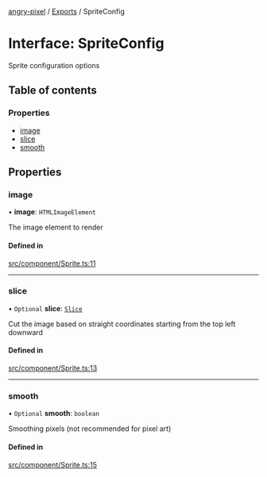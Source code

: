 [angry-pixel](../README.md) / [Exports](../modules.md) / SpriteConfig

# Interface: SpriteConfig

Sprite configuration options

## Table of contents

### Properties

- [image](SpriteConfig.md#image)
- [slice](SpriteConfig.md#slice)
- [smooth](SpriteConfig.md#smooth)

## Properties

### image

• **image**: `HTMLImageElement`

The image element to render

#### Defined in

[src/component/Sprite.ts:11](https://github.com/angry-pixel-studio/angry-pixel-engine/blob/6176278/src/component/Sprite.ts#L11)

___

### slice

• `Optional` **slice**: [`Slice`](Slice.md)

Cut the image based on straight coordinates starting from the top left downward

#### Defined in

[src/component/Sprite.ts:13](https://github.com/angry-pixel-studio/angry-pixel-engine/blob/6176278/src/component/Sprite.ts#L13)

___

### smooth

• `Optional` **smooth**: `boolean`

Smoothing pixels (not recommended for pixel art)

#### Defined in

[src/component/Sprite.ts:15](https://github.com/angry-pixel-studio/angry-pixel-engine/blob/6176278/src/component/Sprite.ts#L15)
